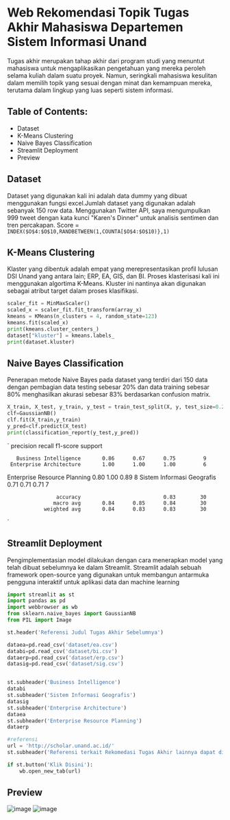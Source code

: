 # Web Rekomendasi Topik Tugas Akhir Mahasiswa Departemen Sistem Informasi Unand

Tugas akhir merupakan tahap akhir dari program studi yang menuntut mahasiswa untuk mengaplikasikan pengetahuan yang mereka peroleh selama kuliah dalam suatu proyek. Namun, seringkali mahasiswa kesulitan dalam memilih topik yang sesuai dengan minat dan kemampuan mereka, terutama dalam lingkup yang luas seperti sistem informasi.

## Table of Contents:

- Dataset
- K-Means Clustering
- Naive Bayes Classification
- Streamlit Deployment
- Preview
  
## Dataset
Dataset yang digunakan kali ini adalah data dummy yang dibuat menggunakan fungsi excel.Jumlah dataset yang digunakan adalah sebanyak 150 row data.
Menggunakan Twitter API, saya mengumpulkan 999 tweet dengan kata kunci "Karen's Dinner" untuk analisis sentimen dan tren percakapan.
Score = `INDEX($O$4:$O$10,RANDBETWEEN(1,COUNTA[$O$4:$O$10)},1)`

## K-Means Clustering
Klaster yang dibentuk adalah empat yang merepresentasikan profil lulusan DSI Unand yang antara lain; ERP, EA, GIS, dan BI. Proses klasterisasi kali ini menggunakan algortima K-Means. Kluster ini nantinya akan digunakan sebagai atribut target dalam proses klasifikasi.
```python
scaler_fit = MinMaxScaler()
scaled_x = scaler_fit.fit_transform(array_x)
kmeans = KMeans(n_clusters = 4, random_state=123)
kmeans.fit(scaled_x)
print(kmeans.cluster_centers_)
dataset["kluster"] = kmeans.labels_
print(dataset.kluster)
```

## Naive Bayes Classification
Penerapan metode Naive Bayes pada dataset yang terdiri dari 150 data dengan pembagian data testing sebesar 20% dan data training sebesar 80% menghasilkan akurasi sebesar 83% berdasarkan confusion matrix.
```python
X_train, X_test, y_train, y_test = train_test_split(X, y, test_size=0.2, random_state=42)
clf=GaussianNB()
clf.fit(X_train,y_train)
y_pred=clf.predict(X_test)
print(classification_report(y_test,y_pred))
```
`                              precision    recall  f1-score   support

       Business Intelligence       0.86      0.67      0.75         9
     Enterprise Architecture       1.00      1.00      1.00         6
Enterprise Resource Planning       0.80      1.00      0.89         8
  Sistem Informasi Geografis       0.71      0.71      0.71         7

                    accuracy                           0.83        30
                   macro avg       0.84      0.85      0.84        30
                weighted avg       0.84      0.83      0.83        30

`

## Streamlit Deployment
Pengimplementasian model dilakukan dengan cara menerapkan model yang telah dibuat sebelumnya ke dalam Streamlit. Streamlit adalah sebuah framework open-source yang digunakan untuk membangun antarmuka pengguna interaktif untuk aplikasi data dan machine learning
```python
import streamlit as st
import pandas as pd
import webbrowser as wb
from sklearn.naive_bayes import GaussianNB
from PIL import Image

st.header('Referensi Judul Tugas Akhir Sebelumnya')

dataea=pd.read_csv('dataset/ea.csv')
databi=pd.read_csv('dataset/bi.csv')
dataerp=pd.read_csv('dataset/erp.csv')
datasig=pd.read_csv('dataset/sig.csv')


st.subheader('Business Intelligence')
databi
st.subheader('Sistem Informasi Geografis')
datasig
st.subheader('Enterprise Architecture')
dataea
st.subheader('Enterprise Resource Planning')
dataerp

#referensi
url = 'http://scholar.unand.ac.id/'
st.subheader('Referensi terkait Rekomedasi Tugas Akhir lainnya dapat dilihat di')

if st.button('Klik Disini'):
    wb.open_new_tab(url)
```

## Preview
![image](https://github.com/user-attachments/assets/b39c8dc0-751d-4640-9a37-05c1fe17c7bd)
![image](https://github.com/user-attachments/assets/ad15a71b-0b05-490d-8239-ca3ed16485e4)

